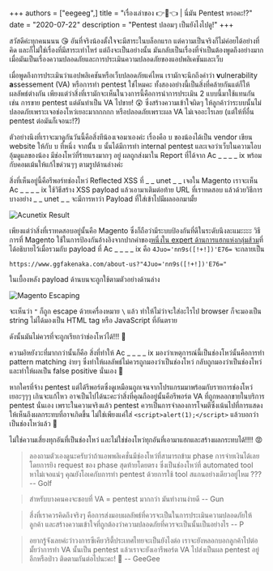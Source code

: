 +++
authors = ["eegeeg",]
title = "เรื่องเล่าของ 👉👩👈 | นี่มัน Pentest หรอคะ!?"
date = "2020-07-22"
description = "Pentest ปลอมๆ เป็นยังไงไปดู!"
+++

สวัสดีค่ะทุกคนนนน 😘 อันที่จริงน้องตั้งใจจะมีสาระในบล็อกแรก แต่ความเป็นจริงก็ไม่ค่อยได้อย่างที่คิด และก็ไม่ใช่เรื่องที่มีสาระเท่าไหร่ แต่ถึงจะเป็นอย่างนั้น มันกลับเป็นเรื่องที่จำเป็นต้องพูดถึงอย่างมากเมื่อมันเป็นเรื่องความปลอดภัยและการประเมินความปลอดภัยของแอปพลิเคชันและเว็บ

เมื่อพูดถึงการประเมินว่าแอปพลิเคชันหรือเว็บปลอดภัยแค่ไหน เรามักจะนึกถึงคำว่า **v**ulnerability **a**ssessement (VA) หรือการทำ pentest ใช่ไหมคะ ทั้งสองอย่างนี้เป็นสิ่งที่คล้ายกันแต่ก็ให้ผลลัพธ์ต่างกัน เพียงแต่ว่าสิ่งที่เรามักจะเห็นในวงการนี้คือการนำการประเมิน 2 แบบนี้มาใช้แทนกัน เช่น การขาย pentest แต่ดันทำเป็น VA ไปขาย! 😲 ซึ่งสร้างความเข้าใจผิดๆ ให้ลูกค้าว่าระบบนั้นไม่ปลอดภัยเพราะเจอช่องโหว่เยอะมากกกกก หรือปลอดภัยเพราะผล VA ไม่เจออะไรเลย (แต่ให้ที่อื่น pentest ต่อมันก็เจอนะ!?)

ตัวอย่างนึงที่เราจะมาดูกันวันนี้คือสิ่งทีน้องเจอมาเองค่ะ เรื่องคือ บ ของน้องได้เป็น vendor เขียน website ให้กับ บ ที่หนึ่ง จากนั้้น บ นั้นได้มีการทำ internal pentest และเจอว่าเว็บในความโอบอุ้มดูแลของน้อง มีช่องโหว่ที่ร้ายแรงมากๆ อยู่ ผลถูกส่งมาใน Report ที่ได้จาก Ac _ _ _ _ ix พร้อมกับคอมเม้นให้แก้ไขด่วนๆๆ ตามรูปด้านล่างค่ะ

สิ่งที่เห็นอยู่นี้คือรีพอร์ทช่องโหว่ Reflected XSS ที่ _ _ unet _ _ เจอใน Magento เราจะเห็น Ac _ _ _ _ ix ใช้วิธีสร้าง XSS payload แล้วเอามาเติมต่อท้าย URL ที่เราทดสอบ แล้วด้วยวิธีการบางอย่าง _ _ unet _ _ จะมีการหาว่า Payload ที่ใส่เข้าไปมีผลออกมามั้ย

![Acunetix Result](https://i.imgur.com/dAQSFW1.png)

เพียงแต่ว่าสิ่งที่เราทดสอบอยู่นั้นคือ Magento ซึ่งก็ถือว่ามีระบบป้องกันที่ดีในระดับนึงละแมะะะะ วิธีการที่ Magento ใช้ในการป้องกันอ้างอิงจากปากคำของ[หนึ่งใน expert ด้านการแฮกแห่งกลุ่มส้วม](https://suam.wtf/authors/bongtrop/)ที่ได้อธิบายไว้เมื่อรวมกับ payload ที่ Ac _ _ _ _ ix คือ `4Juo='nn9s([!+!])'E76=` จะกลายเป็น

```
https://www.ggfakenaka.com/about-us?"4Juo='nn9s([!+!])'E76="
```

ในเบื้องหลัง payload ด้านบนจะถูกใช้ตามตัวอย่างด้านล่าง

![Magento Escaping](https://i.imgur.com/2L6IDnF.png)

จะเห็นว่า `"` ก็ถูก escape ด้วยเครื่องหมาย `\` แล้ว ทำให้ไม่ว่าจะใส่อะไรไป browser ก็จะมองเป็น string ไม่ได้มองเป็น HTML tag หรือ JavaScript ที่อันตราย

ดังนั้นมันไม่ควรที่จะถูกเรียกว่าช่องโหว่ได้!!! 🙅 

ความอิหยังวะที่มากกว่านั้นก็คือ สิ่งที่ทำให้ Ac _ _ _ _ ix มองว่าเหตุการณ์นี้เป็นช่องโหว่นั้นคือการทำ pattern matching ง่ายๆ ซึ่งทำให้ผลลัพธ์ไม่ควรถูกมองว่าเป็นช่องโหว่ กลับถูกมองว่าเป็นช่องโหว่ และทำให้ผลเป็น false positive นั่นเอง 🤷

หากใครที่จ้าง pentest แต่ได้รีพอร์ตซึ่งดูเหมือนถูกเจนจากโปรแกรมมาพร้อมกับรายการช่องโหว่เยอะๆๆๆ เกินจะแก้ไหว อาจเป็นไปได้นะคะว่าสิ่งที่คุณถืออยู่นั้นคือรีพอร์ต VA ที่ถูกหลอกขายในบริการ pentest นั่นเอง เพราะในความจริงแล้ว pentest ควรเป็นการจำลองการโจมตีซึ่งเน้นไปที่การแสดงให้เห็นถึงผลกระทบที่อาจเกิดขึ้น ไม่ใช่เพียงแค่ใส่ `<script>alert(1);</script>` แล้วบอกว่าเป็นช่องโหว่แล้ว 😤

ไม่ใช่ความเสี่ยงทุกอันที่เป็นช่องโหว่ และไม่ใช่ช่องโหว่ทุกอันที่เอามาแฮกและสร้างผลกระทบได้!!!! 😡 

> ลองถามตัวเองดูนะครับว่าถ้าแอพพลิเคชั่นมีช่องโหว่ที่สามารถข้าม phase การจ่ายเงินได้เลยโดยการยิง request ของ phase สุดท้ายโดยตรง ซึ่งเป็นช่องโหว่ที่ automated tool หาไม่เจอแน่ๆ คุณยังโอเคกับการทำ pentest ด้วยการใช้ tool สแกนอย่างเดียวอยู่ไหม ??? -- Golf

> สำหรับบางคนคงจะชอบที่ VA = pentest มากกว่า มันทำงานง่ายดี -- Gun

> สี่งที่เราควรคิดถึงจริงๆ คือการส่งมอบผลลัพธ์ที่ควรจะเป็นในการประเมินความปลอดภัยให้ลูกค้า และสร้างความเข้าใจที่ถูกต้องว่าความปลอดภัยที่ควรจะเป็นนั้นเป็นอย่างไร -- P

> อยากรู้จังเลยค่ะว่าวงการซีเคียวริตี้ประเทศไทยจะเป็นยังไงต่อ เราจะยังหลอกบอกลูกค้าไปต่อมั้ยว่าการทำ VA นั้นเป็น pentest แล้วเราจะยังเอารีพอร์ต VA ไปส่งเป็นผล pentest อยู่อีกหรือป่าว ติดตามกันต่อไปนะคะ! 🥰 -- GeeGee

